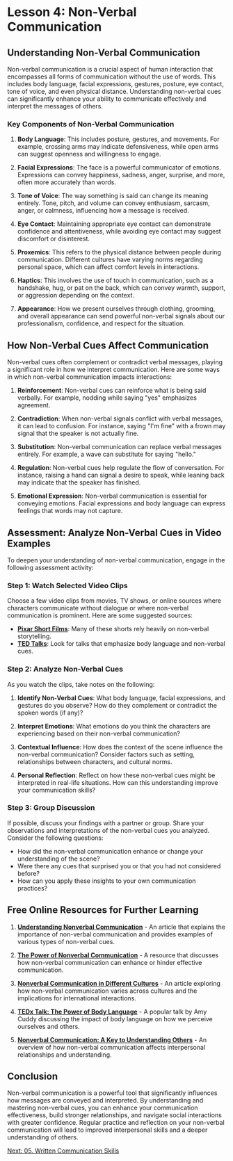 # Lesson 4: Non-Verbal Communication

## Understanding Non-Verbal Communication

Non-verbal communication is a crucial aspect of human interaction that encompasses all forms of communication without the use of words. This includes body language, facial expressions, gestures, posture, eye contact, tone of voice, and even physical distance. Understanding non-verbal cues can significantly enhance your ability to communicate effectively and interpret the messages of others.

### Key Components of Non-Verbal Communication

1. **Body Language**: This includes posture, gestures, and movements. For example, crossing arms may indicate defensiveness, while open arms can suggest openness and willingness to engage.

2. **Facial Expressions**: The face is a powerful communicator of emotions. Expressions can convey happiness, sadness, anger, surprise, and more, often more accurately than words.

3. **Tone of Voice**: The way something is said can change its meaning entirely. Tone, pitch, and volume can convey enthusiasm, sarcasm, anger, or calmness, influencing how a message is received.

4. **Eye Contact**: Maintaining appropriate eye contact can demonstrate confidence and attentiveness, while avoiding eye contact may suggest discomfort or disinterest.

5. **Proxemics**: This refers to the physical distance between people during communication. Different cultures have varying norms regarding personal space, which can affect comfort levels in interactions.

6. **Haptics**: This involves the use of touch in communication, such as a handshake, hug, or pat on the back, which can convey warmth, support, or aggression depending on the context.

7. **Appearance**: How we present ourselves through clothing, grooming, and overall appearance can send powerful non-verbal signals about our professionalism, confidence, and respect for the situation.

## How Non-Verbal Cues Affect Communication

Non-verbal cues often complement or contradict verbal messages, playing a significant role in how we interpret communication. Here are some ways in which non-verbal communication impacts interactions:

1. **Reinforcement**: Non-verbal cues can reinforce what is being said verbally. For example, nodding while saying "yes" emphasizes agreement.

2. **Contradiction**: When non-verbal signals conflict with verbal messages, it can lead to confusion. For instance, saying "I'm fine" with a frown may signal that the speaker is not actually fine.

3. **Substitution**: Non-verbal communication can replace verbal messages entirely. For example, a wave can substitute for saying "hello."

4. **Regulation**: Non-verbal cues help regulate the flow of conversation. For instance, raising a hand can signal a desire to speak, while leaning back may indicate that the speaker has finished.

5. **Emotional Expression**: Non-verbal communication is essential for conveying emotions. Facial expressions and body language can express feelings that words may not capture.

## Assessment: Analyze Non-Verbal Cues in Video Examples

To deepen your understanding of non-verbal communication, engage in the following assessment activity:

### Step 1: Watch Selected Video Clips

Choose a few video clips from movies, TV shows, or online sources where characters communicate without dialogue or where non-verbal communication is prominent. Here are some suggested sources:

- **[Pixar Short Films](https://www.pixar.com/short-films)**: Many of these shorts rely heavily on non-verbal storytelling.
- **[TED Talks](https://www.ted.com/talks)**: Look for talks that emphasize body language and non-verbal cues.

### Step 2: Analyze Non-Verbal Cues

As you watch the clips, take notes on the following:

1. **Identify Non-Verbal Cues**: What body language, facial expressions, and gestures do you observe? How do they complement or contradict the spoken words (if any)?

2. **Interpret Emotions**: What emotions do you think the characters are experiencing based on their non-verbal communication?

3. **Contextual Influence**: How does the context of the scene influence the non-verbal communication? Consider factors such as setting, relationships between characters, and cultural norms.

4. **Personal Reflection**: Reflect on how these non-verbal cues might be interpreted in real-life situations. How can this understanding improve your communication skills?

### Step 3: Group Discussion

If possible, discuss your findings with a partner or group. Share your observations and interpretations of the non-verbal cues you analyzed. Consider the following questions:

- How did the non-verbal communication enhance or change your understanding of the scene?
- Were there any cues that surprised you or that you had not considered before?
- How can you apply these insights to your own communication practices?

## Free Online Resources for Further Learning

1. **[Understanding Nonverbal Communication](https://www.skillsyouneed.com/ips/nonverbal-communication.html)** - An article that explains the importance of non-verbal communication and provides examples of various types of non-verbal cues.

2. **[The Power of Nonverbal Communication](https://www.mindtools.com/pages/article/newTMM_98.htm)** - A resource that discusses how non-verbal communication can enhance or hinder effective communication.

3. **[Nonverbal Communication in Different Cultures](https://www.businessnewsdaily.com/15039-nonverbal-communication.html)** - An article exploring how non-verbal communication varies across cultures and the implications for international interactions.

4. **[TEDx Talk: The Power of Body Language](https://www.ted.com/talks/amy_cuddy_your_body_language_may_shape_who_you_are)** - A popular talk by Amy Cuddy discussing the impact of body language on how we perceive ourselves and others.

5. **[Nonverbal Communication: A Key to Understanding Others](https://www.verywellmind.com/nonverbal-communication-2794555)** - An overview of how non-verbal communication affects interpersonal relationships and understanding.

## Conclusion

Non-verbal communication is a powerful tool that significantly influences how messages are conveyed and interpreted. By understanding and mastering non-verbal cues, you can enhance your communication effectiveness, build stronger relationships, and navigate social interactions with greater confidence. Regular practice and reflection on your non-verbal communication will lead to improved interpersonal skills and a deeper understanding of others.

[Next: 05. Written Communication Skills](./05_written_communication_skills.md)